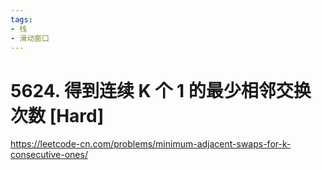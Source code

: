 ```yaml
---
tags:
- 栈
- 滑动窗口
---
```


# 5624. 得到连续 K 个 1 的最少相邻交换次数 [Hard]

<https://leetcode-cn.com/problems/minimum-adjacent-swaps-for-k-consecutive-ones/>
